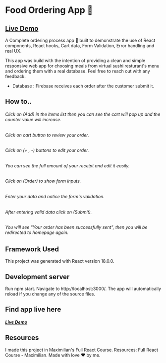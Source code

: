 # Food Ordering App 🍣
## [Live Demo](https://sushi-ordering-app-9224b.web.app/)

A Complete ordering process app 📱 built to demonstrate the use of React components, React hooks, Cart data, Form Validation, Error handling and real UX.


This app was build with the intention of providing a clean and simple responsive web app for choosing 
meals from virtual sushi resturant's menu and ordering them with a real database.
Feel free to reach out with any feedback.



- Database : Firebase receives each order after the customer submit it.

## How to..
###### Click on (Add) in the items list then you can see the cart will pop up and the counter value will increase. 
###### Click on cart button to review your order.
###### Click on (+ , -) buttons to edit your order.
###### You can see the full amount of your receipt and edit it easily. 
###### Click on (Order) to show form inputs.
###### Enter your data and notice the form's validation.
###### After entering valid data click on (Submit).
###### You will see "Your order has been successfully sent", then you will be redirected to homepage again.

## Framework Used
This project was generated with React version 18.0.0.

## Development server
Run npm start. Navigate to http://localhost:3000/. The app will automatically reload if you change any of the source files.


## Find app live here
##### [Live Demo](https://sushi-ordering-app-9224b.web.app/)

## Resources

I made this project in Maximilian's Full React Course.
Resources: Full React Course - Maximilian.
Made with love ❤️ by me.
